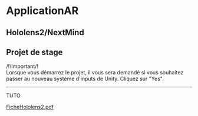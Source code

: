 # ApplicationAR
Hololens2/NextMind
-------------
Projet de stage
-------------
/!\Important/!\
Lorsque vous démarrez le projet, il vous sera demandé si vous souhaitez passer au nouveau système d'inputs de Unity. Cliquez sur "Yes".

-------
TUTO

[FicheHololens2.pdf](https://github.com/christopher313/ApplicationAR/files/8003282/FicheHololens2.pdf)
